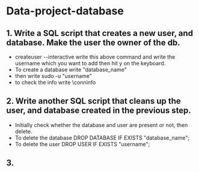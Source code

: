 # Data-project-database

## 1. Write a SQL script that creates a new user, and database. Make the user the owner of the db.
- createuser --interactive
  write this above command and write the username which you want to add then hit y on the keyboard.
- To create a database write "database_name"
- then write sudo -u "username"
- to check the info write \conninfo 

## 2. Write another SQL script that cleans up the user, and database created in the previous step.
- Initially check whether the database and user are present or not, then delete.
- To delete the database   DROP DATABASE IF EXISTS "database_name";
- To delete the user  DROP USER IF EXISTS "username";

## 3. 

